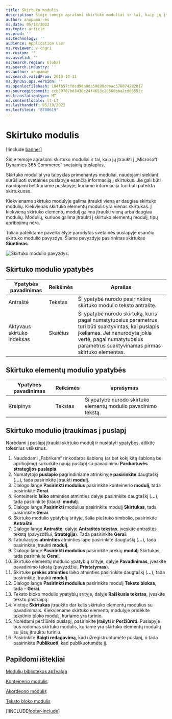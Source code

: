 ```yaml
---
title: Skirtuko modulis
description: Šioje temoje aprašomi skirtuko moduliai ir tai, kaip jų įtraukti į „Microsoft Dynamics 365 Commerce“ svetainių puslapius.
author: anupamar-ms
ms.date: 05/18/2022
ms.topic: article
ms.prod: ''
ms.technology: ''
audience: Application User
ms.reviewer: v-chgri
ms.custom: ''
ms.assetid: ''
ms.search.region: Global
ms.search.industry: ''
ms.author: anupamar
ms.search.validFrom: 2019-10-31
ms.dyn365.ops.version: ''
ms.openlocfilehash: 104fb57cfdcd96a0da50899c0eac576074282017
ms.sourcegitcommit: ccb39767bd3430c24f4653c26560bba2cd66553c
ms.translationtype: MT
ms.contentlocale: lt-LT
ms.lasthandoff: 05/19/2022
ms.locfileid: "8780619"
---
```

# <a name="tab-module"></a>Skirtuko modulis

[!include [banner](includes/banner.md)]

Šioje temoje aprašomi skirtuko moduliai ir tai, kaip jų įtraukti į „Microsoft Dynamics 365 Commerce“ svetainių puslapius.

Skirtuko moduliai yra talpyklas primenantys moduliai, naudojami siekiant surūšiuoti svetainės puslapyje esančią informaciją į skirtukus. Jie gali būti naudojami bet kuriame puslapyje, kuriame informacija turi būti pateikta skirtukuose.

Kiekviename skirtuko modulyje galima įtraukti vieną ar daugiau skirtuko modulių. Kiekvienas skirtuko elementų modulis yra vienas skirtukas. Į kiekvieną skirtuko elementų modulį galima įtraukti vieną arba daugiau modulių. Modulių, kuriuos galima įtraukti į skirtuko elementų modulį, tipų apribojimų nėra.

Toliau pateiktame paveikslėlyje parodytas svetainės puslapyje esančio skirtuko modulio pavyzdys. Šiame pavyzdyje pasirinktas skirtukas **Siuntimas**.

![Skirtuko modulio pavyzdys.](./media/ecommerce-tab.PNG)

## <a name="tab-module-properties"></a>Skirtuko modulio ypatybės

| Ypatybės pavadinimas | Reikšmės | Aprašas |
|---------------|--------|-------------|
| Antraštė | Tekstas | Ši ypatybė nurodo pasirinktinę skirtuko modulio teksto antraštę. |
| Aktyvaus skirtuko indeksas | Skaičius | Ši ypatybė nurodo skirtuką, kuris pagal numatytuosius parametrus turi būti suaktyvintas, kai puslapis įkeliamas. Jei nenurodyta jokia vertė, pagal numatytuosius parametrus suaktyvinamas pirmas skirtuko elementas. |

## <a name="tab-item-module-properties"></a>Skirtuko elementų modulio ypatybės

| Ypatybės pavadinimas | Reikšmės | aprašymas |
|---------------|--------|-------------|
| Kreipinys | Tekstas | Ši ypatybė nurodo skirtuko elementų modulio pavadinimo tekstą. |

## <a name="add-a-tab-module-to-a-page"></a>Skirtuko modulio įtraukimas į puslapį

Norėdami į puslapį įtraukti skirtuko modulį ir nustatyti ypatybes, atlikite tolesnius veiksmus.

1. Naudodami „Fabrikam“ rinkodaros šabloną (ar bet kokį kitą šabloną be apribojimų) sukurkite naują puslapį su pavadinimu **Parduotuvės strategijos puslapis**.
1. Numatytojo **puslapio** pagrindiniame atrinkinyje **pasirinkite** daugtaškį (**...**), tada pasirinkite Įtraukti **modulį**.
1. Dialogo lange **Pasirinkti modulius** pasirinkite konteinerio **modulį**, tada pasirinkite **Gerai**.
1. Konteinerio **laiko** atminties atminties dalyje pasirinkite daugtaškį (**...**), tada pasirinkite Įtraukti **modulį**.
1. Dialogo lange **Pasirinkti** modulius pasirinkite modulį **Skirtukas**, tada pasirinkite **Gerai**.
1. Skirtuko modulio ypatybių srityje, šalia pieštuko simbolio, pasirinkite **Antraštė**.
1. Dialogo lange **Antraštė**, dalyje **Antraštės tekstas**, įveskite antraštės tekstą (pavyzdžiui, **Strategija**). Tada pasirinkite **Gerai**.
1. Tabuliacijos **atminties** atminties lape pasirinkite daugtaškį (**...**), tada pasirinkite Įtraukti **modulį**.
1. Dialogo lange **Pasirinkti modulius** pasirinkite prekių **modulį** Skirtukas, tada pasirinkite **Gerai**.
1. Skirtuko elementų modulio ypatybių srityje, dalyje **Pavadinimas**, įveskite pavadinimo tekstą (pavyzdžiui, **Pristatymas**).
1. Skirtuke **prekės atminties** laiko atminties pasirinkite daugtaškį (**...**), tada pasirinkite Įtraukti **modulį**.
1. Dialogo lange **Pasirinkti modulius** pasirinkite modulį **Teksto blokas**, tada – **Gerai**.
1. Teksto bloko modulio ypatybių srityje, dalyje **Raiškusis tekstas**, įveskite teksto pastraipą.
1. Vietoje **Skirtukas** įtraukite dar kelis skirtuko elementų modulius su pavadinimais. Kiekviename skirtuko elementų modulyje pridėkite tekstinio bloko modulį, kuriame yra turinio.
1. Norėdami peržiūrėti puslapį, pasirinkite **Įrašyti** ir **Peržiūrėti**. Puslapyje bus rodomas skirtuko modulis, kuriame yra skirtuko elementų modulių su jūsų įtrauktu turiniu.
1. Pasirinkite **Baigti redagavimą**, kad užregistruotumėte puslapį, o tada pasirinkite **Publikuoti**, kad publikuotumėte jį.

## <a name="additional-resources"></a>Papildomi ištekliai

[Modulių bibliotekos apžvalga](starter-kit-overview.md)

[Konteinerio modulis](add-container-module.md)

[Akordeono modulis](add-accordion.md)

[Teksto bloko modulis](add-content-rich-block.md)


[!INCLUDE[footer-include](../includes/footer-banner.md)]
